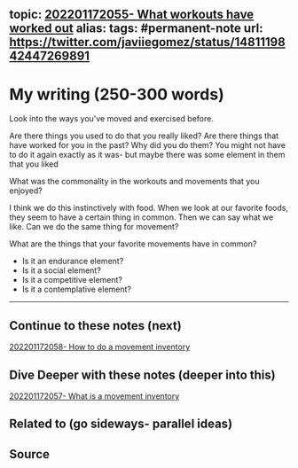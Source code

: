topic: [202201172055- What workouts have worked out](.md)
alias: 
tags: #permanent-note
url: https://twitter.com/javiiegomez/status/1481119842447269891
---

# My writing (250-300 words)

Look into the ways you've moved and exercised before.

Are there things you used to do that you really liked? Are there things that have worked for you in the past? Why did you do them? You might not have to do it again exactly as it was- but maybe there was some element in them that you liked

What was the commonality in the workouts and movements that you enjoyed?

I think we do this instinctively with food. When we look at our favorite foods, they seem to have a certain thing in common. Then we can say what we like. Can we do the same thing for movement?

What are the things that your favorite movements have in common?
- Is it an endurance element?
- Is it a social element?
- Is it a competitive element?
- Is it a contemplative element?

---
## Continue to these notes (next)
[202201172058- How to do a movement inventory](Notes/202201172058-%20How%20to%20do%20a%20movement%20inventory.md)
## Dive Deeper with these notes (deeper into this)
[202201172057- What is a movement inventory](Notes/202201172057-%20What%20is%20a%20movement%20inventory.md)
## Related to (go sideways- parallel ideas)

## Source